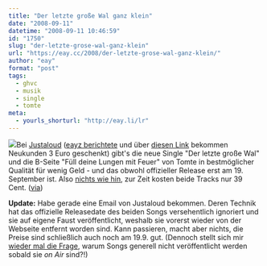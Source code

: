 ```yaml
---
title: "Der letzte große Wal ganz klein"
date: "2008-09-11"
datetime: "2008-09-11 10:46:59"
id: "1750"
slug: "der-letzte-grose-wal-ganz-klein"
url: "https://eay.cc/2008/der-letzte-grose-wal-ganz-klein/"
author: "eay"
format: "post"
tags:
  - ghvc
  - musik
  - single
  - tomte
meta:
  - yourls_shorturl: "http://eay.li/lr"
---
```


![](/uploads/2008/tomtewal.jpg)Bei [Justaloud](http://justaloud.com/) ([eayz berichtete](//eay.cc/2008/justaloud-angetestet/) und über [diesen Link](http://justaloud.com/signup/invitation/4890efedd5780/) bekommen Neukunden 3 Euro geschenkt) gibt's die neue Single "Der letzte große Wal" und die B-Seite "Füll deine Lungen mit Feuer" von Tomte in bestmöglicher Qualität für wenig Geld - und das obwohl offizieller Release erst am 19. September ist. Also [nichts wie hin](http://justaloud.com/tomte/), zur Zeit kosten beide Tracks nur 39 Cent. ([via](http://www.nicorola.de/aktuelle-beitrage/news/allgemein/tomte-neue-single-der-letzte-grose-wal))

**Update:** Habe gerade eine Email von Justaloud bekommen. Deren Technik hat das offizielle Releasedate des beiden Songs versehentlich ignoriert und sie auf eigene Faust veröffentlicht, weshalb sie vorerst wieder von der Webseite entfernt worden sind. Kann passieren, macht aber nichts, die Preise sind schließlich auch noch am 19.9. gut. (Dennoch stellt sich mir [wieder mal die Frage](//eay.cc/2008/oben-oh-nee/), warum Songs generell nicht veröffentlicht werden sobald sie _on Air_ sind?!)
